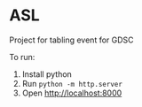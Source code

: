 # ASL
Project for tabling event for GDSC

To run:

1. Install python
2. Run `python -m http.server`
3. Open <http://localhost:8000>
